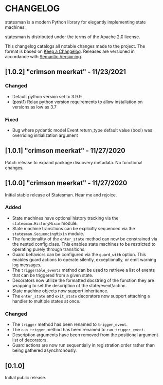 # CHANGELOG

statesman is a modern Python library for elegantly implementing state machines.

statesman is distributed under the terms of the Apache 2.0 license.

This changelog catalogs all notable changes made to the project. The format is
based on [Keep a Changelog](https://keepachangelog.com/en/1.0.0/). Releases are
versioned in accordance with [Semantic
Versioning](https://semver.org/spec/v2.0.0.html).

## [1.0.2] "crimson meerkat" - 11/23/2021

### Changed

- Default python version set to 3.9.9
- (post1) Relax python version requirements to allow installation on versions as low as 3.7

### Fixed

- Bug where pydantic model Event.return_type default value (bool) was overriding initialization argument

## [1.0.1] "crimson meerkat" - 11/27/2020

Patch release to expand package discovery metadata. No functional changes.

## [1.0.0] "crimson meerkat" - 11/27/2020

Initial stable release of Statesman. Hear me and rejoice.

### Added

* State machines have optional history tracking via the `statesman.HistoryMixin`
    module.
* State machine transitions can be explicitly sequenced via the `statesman.SequencingMixin`
    module.
* The functionality of the `enter_state` method can now be constrained via the
    nested config class. This enables state machines to be restricted to
    operating purely through transitions.
* Guard behaviors can be configured via the `guard_with` option. This enables
    guard actions to operate silently, exceptionally, or emit warning log
    messages.
* The `triggerable_events` method can be used to retrieve a list of events that
    can be triggered from a given state.
* Decorators now utilize the formatted docstring of the function they are
    wrapping to set the description of the state/event/action.
* State machine objects now support inheritance.
* The `enter_state` and `exit_state` decorators now support attaching a handler
    to multiple states at once.

### Changed

* The `trigger` method has been renamed to `trigger_event`.
* The `can_trigger` method has been renamed to `can_trigger_event`.
* Description arguments have been removed from the positional argument list of
    decorators.
* Guard actions are now run sequentially in registration order rather than
    being gathered asynchronously.

## [0.1.0]

Initial public release.

